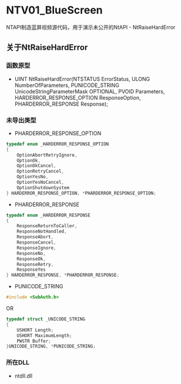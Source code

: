# NTV01_BlueScreen
NTAPI制造蓝屏视频源代码，用于演示未公开的NtAPI - NtRaiseHardError

## 关于NtRaiseHardError

### 函数原型
 - UINT NtRaiseHardError(NTSTATUS ErrorStatus, ULONG NumberOfParameters, PUNICODE_STRING UnicodeStringParameterMask OPTIONAL, PVOID Parameters, HARDERROR_RESPONSE_OPTION ResponseOption, PHARDERROR_RESPONSE Response);

### 未导出类型
 - PHARDERROR_RESPONSE_OPTION
```c++
typedef enum _HARDERROR_RESPONSE_OPTION
{
	OptionAbortRetryIgnore,
	OptionOk,
	OptionOkCancel,
	OptionRetryCancel,
	OptionYesNo,
	OptionYesNoCancel,
	OptionShutdownSystem
} HARDERROR_RESPONSE_OPTION, *PHARDERROR_RESPONSE_OPTION;
```

 - PHARDERROR_RESPONSE
```c++
typedef enum _HARDERROR_RESPONSE 
{
	ResponseReturnToCaller,
	ResponseNotHandled,
	ResponseAbort,
	ResponseCancel,
	ResponseIgnore,
	ResponseNo,
	ResponseOk,
	ResponseRetry,
	ResponseYes
} HARDERROR_RESPONSE, *PHARDERROR_RESPONSE;
```

 - PUNICODE_STRING
```c++
#include <SubAuth.h>
```
OR
```c++
typedef struct _UNICODE_STRING
{
	USHORT Length;
	USHORT MaximumLength;
	PWSTR Buffer;
}UNICODE_STRING, *PUNICODE_STRING;
```

### 所在DLL
 - ntdll.dll
